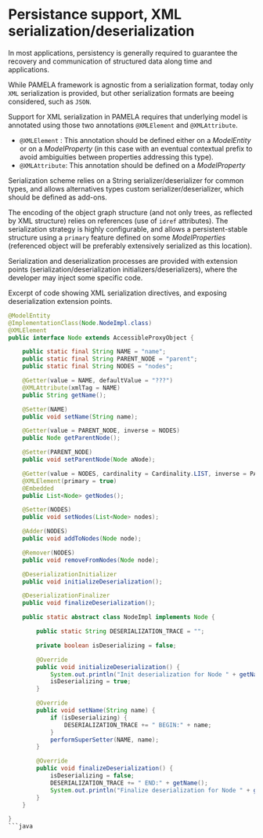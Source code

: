 # Persistance support, XML serialization/deserialization

In most applications, persistency is generally required to guarantee the recovery and communication of structured data along time and applications.

While PAMELA framework is agnostic from a serialization format, today only `XML` serialization is provided, but other serialization formats are beeing considered, such as `JSON`.

Support for XML serialization in PAMELA requires that underlying model is annotated using those two annotations `@XMLElement` and `@XMLAttribute`.

- `@XMLElement` : This annotation should be defined either on a *ModelEntity* or on a *ModelProperty* (in this case with an eventual contextual prefix to avoid ambiguities between properties addressing this type).
- `@XMLAttribute`: This annotation should be defined on a *ModelProperty*

Serialization scheme relies on a String serializer/deserializer for common types, and allows alternatives types custom serializer/deserializer, which should be defined as add-ons.

The encoding of the object graph structure (and not only trees, as reflected by XML structure) relies on references (use of `idref` attributes). The serialization strategy is highly configurable, and allows a persistent-stable structure using a `primary` feature defined on some *ModelProperties* (referenced object will be preferably extensively serialized as this location).

Serialization and deserialization processes are provided with extension points (serialization/deserialization initializers/deserializers), where the developer may inject some specific code.

Excerpt of code showing XML serialization directives, and exposing deserialization extension points.

```java
@ModelEntity
@ImplementationClass(Node.NodeImpl.class)
@XMLElement
public interface Node extends AccessibleProxyObject {

	public static final String NAME = "name";
	public static final String PARENT_NODE = "parent";
	public static final String NODES = "nodes";

	@Getter(value = NAME, defaultValue = "???")
	@XMLAttribute(xmlTag = NAME)
	public String getName();

	@Setter(NAME)
	public void setName(String name);

	@Getter(value = PARENT_NODE, inverse = NODES)
	public Node getParentNode();

	@Setter(PARENT_NODE)
	public void setParentNode(Node aNode);

	@Getter(value = NODES, cardinality = Cardinality.LIST, inverse = PARENT_NODE)
	@XMLElement(primary = true)
	@Embedded
	public List<Node> getNodes();

	@Setter(NODES)
	public void setNodes(List<Node> nodes);

	@Adder(NODES)
	public void addToNodes(Node node);

	@Remover(NODES)
	public void removeFromNodes(Node node);

	@DeserializationInitializer
	public void initializeDeserialization();

	@DeserializationFinalizer
	public void finalizeDeserialization();

	public static abstract class NodeImpl implements Node {

		public static String DESERIALIZATION_TRACE = "";

		private boolean isDeserializing = false;

		@Override
		public void initializeDeserialization() {
			System.out.println("Init deserialization for Node " + getName());
			isDeserializing = true;
		}

		@Override
		public void setName(String name) {
			if (isDeserializing) {
				DESERIALIZATION_TRACE += " BEGIN:" + name;
			}
			performSuperSetter(NAME, name);
		}

		@Override
		public void finalizeDeserialization() {
			isDeserializing = false;
			DESERIALIZATION_TRACE += " END:" + getName();
			System.out.println("Finalize deserialization for Node " + getName());
		}
	}

}
```java

 

    
  
